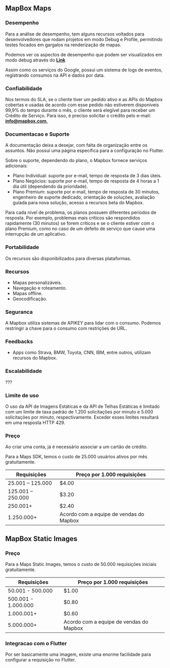 
## **MapBox Maps**

### **Desempenho**

Para a análise de desempenho, tem alguns recursos voltados para desenvolvedores que rodam projetos em modo Debug e Profile, permitindo testes focados em gargalos na renderização de mapas.

Podemos ver os aspectos de desempenho que podem ser visualizados em modo debug através do [**Link**](https://docs.mapbox.com/android/maps/guides/debugging-and-profiling/performance-stats/)

Assim como os serviços do Google, possui um sistema de logs de eventos, registrando consumos na API e dados por data.

### **Confiabilidade**

Nos termos do SLA, se o cliente tiver um pedido ativo e as APIs do Mapbox cobertas e usadas de acordo com esse pedido não estiverem disponíveis 99,9% do tempo durante o mês, o cliente será elegível para receber um Crédito de Serviço. Para isso, é preciso solicitar o crédito pelo e-mail: [**info@mapbox.com**.](mailto:info@mapbox.com)


### **Documentacao e Suporte**

A documentação deixa a desejar, com falta de organização entre os assuntos. Não possui uma página específica para a configuração no Flutter.

Sobre o suporte, dependendo do plano, o Mapbox fornece serviços adicionais:

- Plano Individual: suporte por e-mail, tempo de resposta de 3 dias úteis.
- Plano Negócios: suporte por e-mail, tempo de resposta de 4 horas a 1 dia útil (dependendo da prioridade).
- Plano Premium: suporte por e-mail, tempo de resposta de 30 minutos, engenheiro de suporte dedicado, orientação de soluções, avaliação guiada para nova solução, acesso a recursos beta do Mapbox.

Para cada nível de problema, os planos possuem diferentes períodos de resposta. Por exemplo, problemas mais críticos são respondidos rapidamente (30 minutos) se forem críticos e se o cliente estiver com o plano Premium, como no caso de um defeito de serviço que cause uma interrupção de um aplicativo.

### **Portabilidade**

Os recursos são disponibilizados para diversas plataformas.

### **Recursos**

- Mapas personalizáveis.
- Navegação e roteamento.
- Mapas offline.
- Geocodificação.

### **Seguranca**

A Mapbox utiliza sistemas de APIKEY para lidar com o consumo. Podemos restringir a chave para o consumo com restrições de URL.

### **Feedbacks**

- Apps como Strava, BMW, Toyota, CNN, IBM, entre outros, utilizam recursos do Mapbox.

### **Escalabilidade**

???

### **Limite de uso**

O uso da API de Imagens Estáticas e da API de Telhas Estáticas é limitado com um limite de taxa padrão de 1.200 solicitações por minuto e 5.000 solicitações por minuto, respectivamente. Exceder esses limites resultará em uma resposta HTTP 429.

### **Preço**

Ao criar uma conta, já é necessário associar a um cartão de crédito.

Para a Maps SDK, temos o custo de 25.000 usuários ativos por mês gratuitamente.

| Requisições         | Preço por 1.000 requisições          |
|---------------------|--------------------------------------|
| 25.001 – 125.000    | $4.00                                |
| 125.001 – 250.000   | $3.20                                |
| 250.001+            | $2.40                                |
| 1.250.000+          | Acordo com a equipe de vendas do Mapbox |



## **MapBox Static Images**

### **Preço**

Para a Maps Static Images, temos o custo de 50.000 requisições iniciais gratuitamente.

| Requisições         | Preço por 1.000 requisições          |
|---------------------|--------------------------------------|
| 50.001 - 500.000    | $1.00                                |
| 500.001 - 1.000.000 | $0.80                                |
| 1.000.001+          | $0.60                                |
| 5.000.000+          | Acordo com a equipe de vendas do Mapbox |

### **Integracao com o Flutter**

Por ser basicamente uma imagem, existe uma enorme facilidade para configurar a requisição no Flutter.